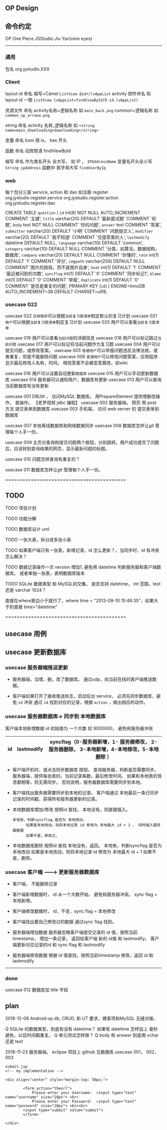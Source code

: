 ## OP Design



## 命令约定
OP              One Piece
JSStudio        Jiu Yan(nine eyes)

---
### 通用
包名                      org.jystudio.XXX

### Client

layout id 命名                缩写+Camel   `ListView @id+/lvAppList`
activity  控件命名            和 layout id 一致 `ListView lvAppList=findViewById(R.id.lvAppList) `

资源文件   命名               activity名称+逻辑名称 如 `main_back.png`
                            common+逻辑名称      如 `common_up_arraow.png`

string    命名                activity 名称_逻辑名称 如  `<string name=main_downloading>downloading</string>`

变量       命名                bool 用 is， has 开头

函数       命名                动宾短语 findViewById

缩写       命名                作为类名开头 全大写， 如 IP ， `IPAddressName`
                              变量名开头全小写               `String ipAddress`
                              函数中 首字母大写              `findUserByIp`

### web
每个包分三层 service, action 和 dao 如注册 register
org.jystudio.register.service
org.jystudio.register.action
org.jystudio.register.dao

CREATE TABLE `question` (
  `id` int(8) NOT NULL AUTO_INCREMENT COMMENT '主键',
  `title` varchar(20) DEFAULT '最新面试题' COMMENT '标题',
  `body` text NOT NULL COMMENT '你的问题',
  `answer` text COMMENT '答案',
  `submitter` varchar(20) DEFAULT '小明' COMMENT '问题提交人',
  `modifier` varchar(20) DEFAULT '我不知道' COMMENT '交提答案的人',
  `lastmodify` datetime DEFAULT NULL,
  `language` varchar(10) DEFAULT 'common',
  `category` varchar(10) DEFAULT NULL COMMENT '分类，如算法，数据结构，数据库',
  `company` varchar(20) DEFAULT NULL COMMENT '你懂的',
  `rate` int(1) DEFAULT '1' COMMENT '评分',
  `imgpath` varchar(256) DEFAULT NULL COMMENT '图片的路径，而不是图片自身',
  `heat` int(1) DEFAULT '1' COMMENT '最近被问到的次数',
  `syncflag` int(1) DEFAULT '0' COMMENT '同步标记1',
  `blame` int(1) DEFAULT '0' COMMENT '举报',
  `duplicate` int(1) DEFAULT '0' COMMENT '是否是重复的问题',
  PRIMARY KEY (`id`)
) ENGINE=InnoDB AUTO_INCREMENT=36 DEFAULT CHARSET=utf8;



### usecase 022
usecase 022 `应用程序`可以根据`当前复习题清单`制定默认的复习计划
usecase 021 `用户`可以根据`当前复习题清单`制定复习计划
usecase 020 用户可以查看`当前复习题清单`

usecase 019 用户可以查看`当前问题`的详细信息
usecase 018 用户可以标记跳过`当前问题`
usecase 017 用户可以标记将当前问题作为复习题
usecase 004 用户可以提交问题，或修改答案。 
usecase 005 `普通用户`可以举报问题违反法律法规，或者重复，但是不能删除问题
usecase 006 `普通用户`可以修改问题答案，应用程序显示最后修改人名称，时间。 相信答案不会被恶意篡改，如wiki


usecase 016 用户可以设置自动更新`数据库`
usecase 015 用户可以手动更新数据库
usecase 014 服务器可以通知用户，数据库有更新
usecase 013 用户可以查询当前数据库有没有更新

usecase 001 DBUtil ， 访问MySQL 数据库。 用PrepareStement 提供增删改操作， 查操作。 【老罗视频 jdbc 编程】
usecase 002 服务器端， 网页 用 post 方法 提交表单到数据库
usecase 003 手机端，  访问 web server 的 提交表单到数据库

usecase 007 本地离线数据库和网络数据同步
usecase 008 数据库怎样让git 管理每个人手一份。

usecase 009 主页分查询和提交问题两个按钮，分别跳转。用户成功提交了问题后，应该转到查询结果的网页，显示最新问题的标题。

usecase 010 问题怎样查询有重复的？

usecase 011 数据库怎样让git 管理每个人手一份。



==========================================

## TODO
TODO 项目计划

TODO 功能分解

TODO 数据库设计 uml

TODO 一张大表，拆分成多张小表 

TODO 如果客户端只有一张表，新增记录，id 怎么更新？，当同步时，id 有冲突怎么解决？

TODO 数据记录操作一次 version 增加1, 避免用 datetime 判断服务器和客户端数据库。 或者单独一张表，表明数据库版本

TODO SQLite 数据类型 和 MySQL的交集。 是否支持 datetime， int 范围，text 还是 varchar 1024？

直接在where里边小于就行了，where time < "2013-08-10 15:46:35"，如果大于的直接 time>"datetime" 

==========================================

## usecase 用例
## usecase 更新数据库

### usecase 服务器端推送更新
+ 服务器端，当增，删，改了数据库。 通过udp，向当前在线的客户端推送数据。

+ 客户端如果打开了接收推送标志，启动后台 service， 必须先同步数据库，避免 `id` 冲突
通过 `id` 找到对应的记录，根据 `action` ，做出相应的动作。


### usecase 服务器数据库-> 同步到 本地数据库

客户端本地新增数据 id 初始值为 一个大数 如 9000000， 避免和服务器冲突

| id  | lastmodify |  syncflag（0-服务器新增，1- 服务器修改， 2-服务器删除， 3-本地新增，4-本地修改，5-本地删除 ）|
| --- | -----------| --- |


+ 客户端开机时，或点击同步数据库 按钮， 查询服务器，判断是否需要同步。
    服务器端，提供每张表的，当前记录条数，最后修改时间。
    如果和本地表的信息都相等，则无需同步。
    否则说明，服务器数据库需要同步到本地。

+ 客户端找出服务器需要同步到本地的记录。
    客户端通过 本地最后一条已同步记录的时间戳，获得所有服务器更新的记录。

+ 本地数据库增加/修改
    按照id 查找， 
      本地没有，则直接插入。

      本地有，判断syncflag 是否为 本地改动，
            如果是本地改动，则将本地记录 id 修改为 本地最大 id + 1 ， 同时插入服务器数据
            如果不是，修改之。

+ 本地数据库删除
    按照id 查找
    本地没有，返回。
    本地有，判断syncflag 是否为 本地改动
            如果是本地改动，则将本地记录 id 修改为 本地最大 id + 1 
            如果不是，删除。


### usecase 客户端 ---> 更新服务器数据库
+ 客户端， 不能删除记录

+ 客户端新增数据时， id 从一个大数开始， 避免和服务器冲突。 sync flag = 本地新增。

+ 客户端修改数据时， id，不变，sync flag = 本地修改


+ 客户端找出要自己修改过的数据
    通过sync flag 找到。


+ 服务器端增加数据
    服务器忽略客户端提交记录的 id 值，按照当前timestamp， 增加一条记录，
    返回给客户端 新的 id值 和 lastmodify。 客户端更新对应记录的id 和 sync flag 和 lastmodify

+ 服务器端修改数据
    根据 id 值查找，按照当前timestamp 修改，返回 id 和 lastmodify




---

### done

usecase 012 数据库加 title 字段





## plan
2018-12-06
Android op.db, CRUD, 和 UT
要求，建表项和MySQL 无缝对接。

Q SQLite 的数据类型，到底有没有 datetime？ 如果有 datetime 怎样加上 毫秒 避免，以后时间戳重复。
Q 单元测试怎样做？
Q body 和 answer 到底用 vchar 还是 text


2018-11-23
服务器端， eclipse 项目上 github
见数据库
usecase 001， 002， 003



```
submit.jsp
<!-- my implementation -->

<div align="center" style="margin-top: 50px;">
 
        <form action="theurl">
            Please enter your Username:  <input type="text" name="username" size="20px"> <br>
            Please enter your Password:  <input type="text" name="password" size="20px"> <br><br>
        <input type="submit" value="submit">
        </form>
 
</div>
```




